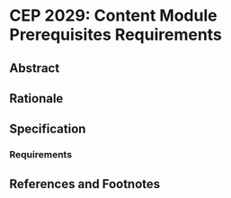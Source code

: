 # CEP 2029: Content Module Prerequisites Requirements

## Abstract

## Rationale

## Specification

### Requirements


## References and Footnotes

